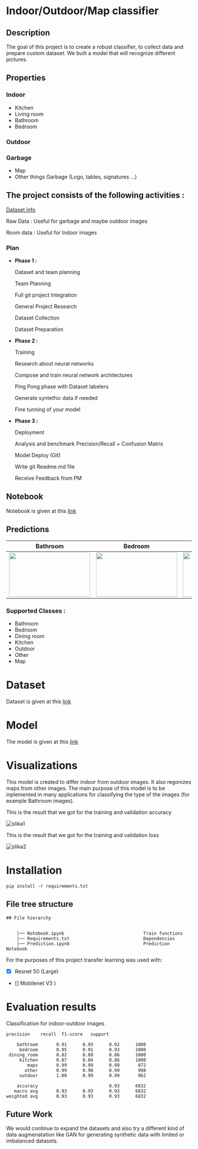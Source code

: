 # Indoor/Outdoor/Map classifier


## Description 
The goal of this project is to create a robust classifier, to collect data and prepare custom dataset.
We built a model that will recognize different pictures.

## Properties

### Indoor

* Kitchen
* Living room
* Bathroom
* Bedroom 

### Outdoor

### Garbage

* Map 
* Other things
    Garbage (Logo, tables, signatures ...)




## The project consists of the following activities :

   [Dataset info](https://drive.google.com/drive/folders/1HOn2LPxoKKTG3whaxkTQrEyltw6uz82n?usp=sharing)

   Raw Data : Useful for garbage and maybe outdoor images
    
   Room data : Useful for Indoor images

### Plan

* **Phase 1 :**

    Dataset and team planning
    
    Team Planning
    
    Full git project Integration
    
    General Project Research
    
    Dataset Collection
    
    Dataset Preparation


* **Phase 2 :**

    Training
    
    Research about neural networks
    
    Compose and train neural network architectures
    
    Ping Pong phase with Dataset labelers
    
    Generate syntethic data if needed
    
    Fine tunning of your model
    

* **Phase 3 :**

    Deployment
    
    Analysis and benchmark Precision/Recall + Confusion Matrix
    
    Model Deploy (Git)
    
    Write git Readme.md file
    
    Receive Feedback from PM

## Notebook
Notebook is given at this [link](https://colab.research.google.com/drive/17hodAaCM-5eQU-2tpnk6WdVvux6pimZF?usp=sharing)


## Predictions

| Bathroom | Bedroom | Dining room  | Kitchen |Maps | Other | Outdoor |
|:------: | :------: | :------: |:------: | :------: | :------: | :------: | 
|<img src="https://i2-prod.manchestereveningnews.co.uk/incoming/article18734591.ece/ALTERNATES/s1200c/1_254857696.jpg" width = 220px height = 120px > |<img src="https://media.istockphoto.com/photos/white-modern-bedroom-picture-id500120991" width = "220px" height = "120px" >| <img src="https://www.mydomaine.com/thmb/yDqpl0RLlsS-AslxDX9cav17RdA=/500x350/filters:no_upscale():max_bytes(150000):strip_icc()/cdn.cliqueinc.com__cache__posts__275260__modern-california-house-tour-275260-1545071142629-image.700x0c-0aaafe385afa49ebacc261ca3ed9c4f6.jpg" width = "220px" height = "120px" >| <img src="https://www.mydomaine.com/thmb/BDTs_CfbqrpvpgQ-YxWtjMawmv8=/500x350/filters:no_upscale():max_bytes(150000):strip_icc()/AuslandInteriors-bb94e66cf78c449eb8316d30f5f6b19a.jpg" width = 220px height = 120px >|<img src="https://www.google.com/maps/d/thumbnail?mid=1OyNxaAJ66dh23Kh5fMDhY2Xs5L4&hl=iw" width = 220px height = 120px > |<img src="https://assets-global.website-files.com/580ea75512564ed05c3a8455/59f4ce1cdefbd9000100e63c_hellosign-blog-header%20copy%20139.jpg" width = 220px height = 120px >| <img src="https://media.istockphoto.com/photos/colonial-style-house-picture-id1284097677?b=1&k=20&m=1284097677&s=170667a&w=0&h=1A7BkHG5OU4WCN7m22OOhvVmU21q4UsYVJPrS1kgcKI=" width = 220px height = 120px > |

### Supported Classes :
* Bathroom
* Bedroom
* Dining room
* Kitchen
* Outdoor
* Other
* Map

# Dataset
Dataset is given at this [link](https://drive.google.com/file/d/1-_B2JbcUISxzmcW7nj46iASBFFb2kNPh/view?usp=sharing)

# Model 
The model is given at this [link](https://drive.google.com/file/d/1iBxOY9dx4aSJ_PF50te1VMoPim_1Xunk/view?usp=sharing)

# Visualizations

This model is created to differ indoor from outdoor images. It also regonizes maps from other images. The main purpose of this model is to be inplemented in many applications for classifying the type of the images (for example Bathroom images).

This is the result that we got for the training and validation accuracy

![slika1](https://user-images.githubusercontent.com/36161342/140606204-ed7329a7-b250-4f8b-a494-08f1fa0a6a2b.png)

This is the result that we got for the training and validation loss

![slika2](https://user-images.githubusercontent.com/36161342/140606200-cf15a27e-1f4b-4341-bd1a-2f2b9972ce51.png)


# Installation

```
pip install -r requirements.txt
```

## File tree structure 

```
## File hierarchy
    

    |── Notebook.ipynb                              Train functions
    |── Requirements.txt                            Dependencies
    |── Prediction.ipynb                            Prediction Notebook

```



For the purposes of this project transfer learning was used with: 
- [x] Resnet 50 (Large)
- [] Mobilenet V3 )



# Evaluation results
Classification for indoor-outdoor images

```
precision    recall  f1-score   support

    bathroom       0.91      0.93      0.92      1000
     bedroom       0.95      0.91      0.93      1000
 dining_room       0.82      0.89      0.86      1000
     kitchen       0.87      0.84      0.86      1000
        maps       0.99      0.99      0.99       872
       other       0.99      0.98      0.99       998
     outdoor       1.00      0.99      0.99       962

    accuracy                           0.93      6832
   macro avg       0.93      0.93      0.93      6832
weighted avg       0.93      0.93      0.93      6832
```

## Future Work

We would continue to expand the datasets and also try a different kind of data augmenatation like GAN for generating synthetic data with limited or imbalanced datasets.

